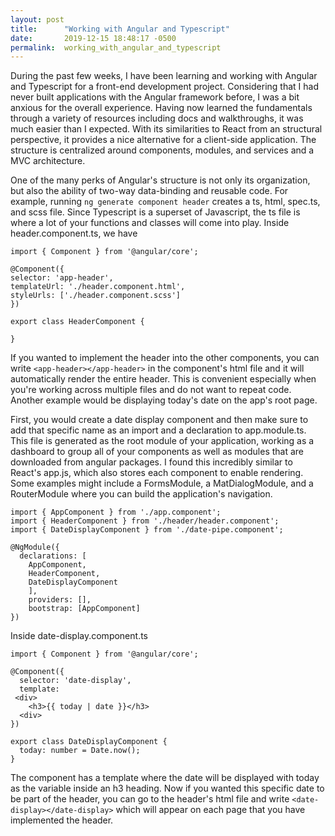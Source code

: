 ```yaml
---
layout: post
title:      "Working with Angular and Typescript"
date:       2019-12-15 18:48:17 -0500
permalink:  working_with_angular_and_typescript
---
```



During the past few weeks, I have been learning and working with Angular and Typescript for a front-end development project. Considering that I had never built applications with the Angular framework before, I was a bit anxious for the overall experience. Having now learned the fundamentals through a variety of resources including docs and walkthroughs, it was much easier than I expected. With its similarities to React from an structural perspective, it provides a nice alternative for a client-side application. The structure is centralized around components, modules, and services and a MVC architecture. 

One of the many perks of Angular's structure is not only its organization, but also the ability of two-way data-binding and reusable code. For example, running `ng generate component header` creates a ts, html, spec.ts, and scss file. Since Typescript is a superset of Javascript, the ts file is where a lot of your functions and classes will come into play. Inside header.component.ts, we have

```
import { Component } from '@angular/core';

@Component({
selector: 'app-header',
templateUrl: './header.component.html',
styleUrls: ['./header.component.scss']
})

export class HeaderComponent {

}
```

If you wanted to implement the header into the other components, you can write `<app-header></app-header>` in the component's html file and it will automatically render the entire header. This is convenient especially when you're working across multiple files and do not want to repeat code. Another example would be displaying today's date on the app's root page. 

First, you would create a date display component and then make sure to add that specific name as an import and a declaration to app.module.ts. This file is generated as the root module of your application, working as a dashboard to group all of your components as well as modules that are downloaded from angular packages. I found this incredibly similar to React's app.js, which also stores each component to enable rendering. Some examples might include a FormsModule, a MatDialogModule, and a RouterModule where you can build the application's navigation.

```
import { AppComponent } from './app.component';
import { HeaderComponent } from './header/header.component';
import { DateDisplayComponent } from './date-pipe.component';

@NgModule({
  declarations: [
	AppComponent,
	HeaderComponent,
	DateDisplayComponent
	],
	providers: [],
	bootstrap: [AppComponent]
})
```

Inside date-display.component.ts

```
import { Component } from '@angular/core';

@Component({
  selector: 'date-display',
  template: 
 <div>
    <h3>{{ today | date }}</h3>
  <div>
})

export class DateDisplayComponent {
  today: number = Date.now();
}
```

The component has a template where the date will be displayed with today as the variable inside an h3 heading. Now if you wanted this specific date to be part of the header, you can go to the header's html file and write `<date-display></date-display>` which will appear on each page that you have implemented the header.



